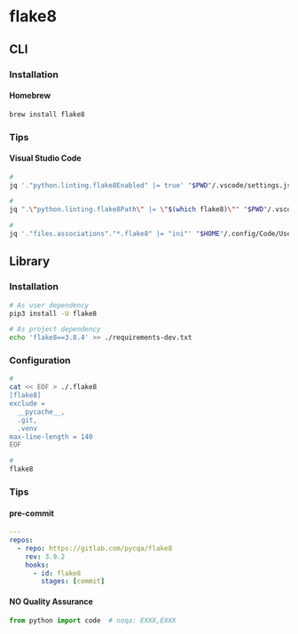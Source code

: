 # flake8

## CLI

### Installation

#### Homebrew

```sh
brew install flake8
```

### Tips

#### Visual Studio Code

```sh
#
jq '."python.linting.flake8Enabled" |= true' "$PWD"/.vscode/settings.json | sponge "$PWD"/.vscode/settings.json

#
jq ".\"python.linting.flake8Path\" |= \"$(which flake8)\"" "$PWD"/.vscode/settings.json | sponge "$PWD"/.vscode/settings.json

#
jq '."files.associations"."*.flake8" |= "ini"' "$HOME"/.config/Code/User/settings.json | sponge "$HOME"/.config/Code/User/settings.json
```

## Library

### Installation

```sh
# As user dependency
pip3 install -U flake8

# As project dependency
echo 'flake8==3.8.4' >> ./requirements-dev.txt
```

### Configuration

```sh
#
cat << EOF > ./.flake8
[flake8]
exclude =
  __pycache__,
  .git,
  .venv
max-line-length = 140
EOF

#
flake8
```

### Tips

#### pre-commit

```yaml
---
repos:
  - repo: https://gitlab.com/pycqa/flake8
    rev: 3.9.2
    hooks:
      - id: flake8
        stages: [commit]
```

#### NO Quality Assurance

```py
from python import code  # noqa: EXXX,EXXX
```
